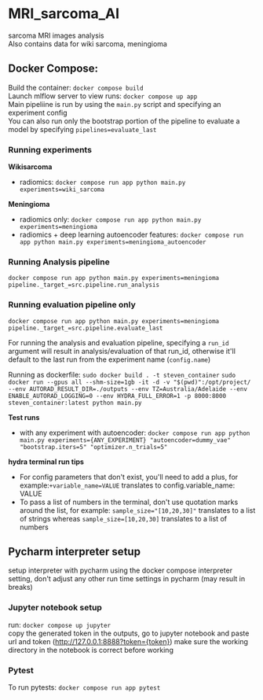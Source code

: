 # MRI_sarcoma_AI
sarcoma MRI images analysis\
Also contains data for wiki sarcoma, meningioma

## Docker Compose:
Build the container: `docker compose build`\
Launch mlflow server to view runs: `docker compose up app`\
Main pipeliine is run by using the `main.py` script and specifying an experiment config\
You can also run only the bootstrap portion of the pipeline to evaluate a model by specifying `pipelines=evaluate_last`
### Running experiments
**Wikisarcoma**
 - radiomics: `docker compose run app python main.py experiments=wiki_sarcoma`

**Meningioma**
 - radiomics only: `docker compose run app python main.py experiments=meningioma`
 - radiomics + deep learning autoencoder features: `docker compose run app python main.py experiments=meningioma_autoencoder`

### Running Analysis pipeline
 `docker compose run app python main.py experiments=meningioma pipeline._target_=src.pipeline.run_analysis`

### Running evaluation pipeline only
 `docker compose run app python main.py experiments=meningioma pipeline._target_=src.pipeline.evaluate_last`

For running the analysis and evaluation pipeline, specifying a `run_id` argument will result in analysis/evaluation of that run_id, otherwise it'll default to the last run from the experiment name (`config.name`)

Running as dockerfile:
`sudo docker build . -t steven_container`
`sudo docker run --gpus all --shm-size=1gb -it -d -v "$(pwd)":/opt/project/ --env AUTORAD_RESULT_DIR=./outputs --env TZ=Australia/Adelaide --env ENABLE_AUTORAD_LOGGING=0 --env HYDRA_FULL_ERROR=1 -p 8000:8000 steven_container:latest python main.py`

**Test runs**
 - with any experiment with autoencoder: `docker compose run app python main.py experiments={ANY_EXPERIMENT} "autoencoder=dummy_vae" "bootstrap.iters=5" "optimizer.n_trials=5"`

**hydra terminal run tips**
 - For config parameters that don't exist, you'll need to add a plus, for example:`+variable_name=VALUE` translates to config.variable_name: VALUE
 - To pass a list of numbers in the terminal, don't use quotation marks around the list, for example: `sample_size="[10,20,30]"` translates to a list of strings whereas `sample_size=[10,20,30]` translates to a list of numbers

## Pycharm interpreter setup
setup interpreter with pycharm using the docker compose interpreter setting, don't adjust any other run time settings 
in pycharm (may result in breaks)
### Jupyter notebook setup
run: `docker compose up jupyter`\
copy the generated token in the outputs, go to jupyter notebook and paste url and token (http://127.0.0.1:8888?token={token})
make sure the working directory in the notebook is correct before working
### Pytest
To run pytests: `docker compose run app pytest`

